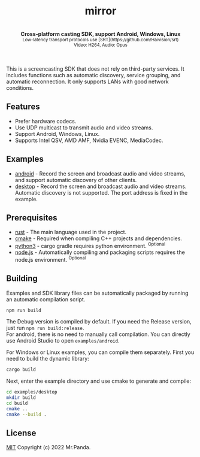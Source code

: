 <!--lint disable no-literal-urls-->
<div align="center">
  <h1>mirror</h1>
</div>
<br/>
<div align="center">
  <strong>Cross-platform casting SDK, support Android, Windows, Linux</strong>
</div>
<div align="center">
  <sup>Low-latency transport protocols use [SRT](https://github.com/Haivision/srt)</sup></br>
  <sup>Video: H264, Audio: Opus</sup>
</div>
<br/>
<br/>

This is a screencasting SDK that does not rely on third-party services. It includes functions such as automatic discovery, service grouping, and automatic reconnection. It only supports LANs with good network conditions.


## Features

* Prefer hardware codecs.
* Use UDP multicast to transmit audio and video streams.
* Support Android, Windows, Linux.
* Supports Intel QSV, AMD AMF, Nvidia EVENC, MediaCodec.


## Examples

* [android](./examples/android) - Record the screen and broadcast audio and video streams, and support automatic discovery of other clients.
* [desktop](./examples/desktop/) - Record the screen and broadcast audio and video streams. Automatic discovery is not supported. The port address is fixed in the example.


## Prerequisites

* [rust](https://www.rust-lang.org/tools/install) - The main language used in the project.
* [cmake](https://cmake.org/download/) - Required when compiling C++ projects and dependencies.
* [python3](https://www.python.org/downloads/) - cargo gradle requires python environment. <sup>Optional</sup>
* [node.js](https://nodejs.org/en/download) - Automatically compiling and packaging scripts requires the node.js environment. <sup>Optional</sup>


## Building

Examples and SDK library files can be automatically packaged by running an automatic compilation script.

```sh
npm run build
```

The Debug version is compiled by default. If you need the Release version, just run `npm run build:release`.  
For android, there is no need to manually call compilation. You can directly use Android Studio to open `examples/android`.

For Windows or Linux examples, you can compile them separately.
First you need to build the dynamic library:

```sh
cargo build
```

Next, enter the example directory and use cmake to generate and compile:

```sh
cd examples/desktop
mkdir build
cd build
cmake ..
cmake --build .
```


## License
[MIT](./LICENSE) Copyright (c) 2022 Mr.Panda.
